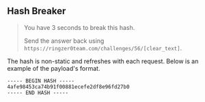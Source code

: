 Hash Breaker
------------

> You have 3 seconds to break this hash.
>
> Send the answer back using `https://ringzer0team.com/challenges/56/[clear_text]`.

The hash is non-static and refreshes with each request. Below is an example of
the payload's format.

```text
----- BEGIN HASH -----
4afe98453ca74b91f00881ecefe2df8e96fd27b0
----- END HASH -----
```
